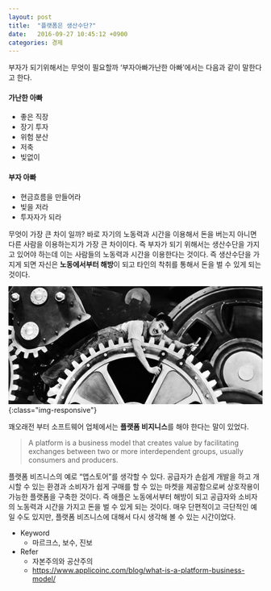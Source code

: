 ```yaml
---
layout: post
title:  "플랫폼은 생산수단?"
date:   2016-09-27 10:45:12 +0900
categories: 경제
---
```

부자가 되기위해서는 무엇이 필요할까 ‘부자아빠가난한 아빠’에서는 다음과 같이 말한다고 한다.

#### 가난한 아빠
- 좋은 직장
- 장기 투자
- 위험 분산
- 저축
- 빚없이

#### 부자 아빠
- 현금흐름을 만들어라
- 빚을 저라
- 투자자가 되라

무엇이 가장 큰 차이 일까?
바로 자기의 노동력과 시간을 이용해서 돈을 버는지 아니면 다른 사람을 이용하는지가 가장 큰 차이이다.
즉 부자가 되기 위해서는 생산수단을 가지고 있어야 하는데 이는 사람들의 노동력과 시간을 이용한다는 것이다.
즉 생산수단을 가지게 되면 자신은 **노동에서부터 해방**이 되고 타인의 착취를 통해서 돈을 벌 수 있게 되는 것이다.

![인피니티 블레드 3](/images/moderntimes.jpg){:class="img-responsive"}

꽤오래전 부터 소프트웨어 업체에서는 **플랫폼 비지니스**를 해야 한다는 말이 있었다.

> A platform is a business model that creates value by facilitating exchanges between two or more interdependent groups, usually consumers and producers.

플랫폼 비즈니스의 예로 “앱스토어”를 생각할 수 있다. 공급자가 손쉽게 개발을 하고 개시할 수 있는 환경과 소비자가 쉽게 구매를 할 수 있는 마켓을 제공함으로써 상호작용이 가능한 플랫폼을 구축한 것이다.
즉 애플은 노동에서부터 해방이 되고 공급자와 소비자의 노동력과 시간을 가지고 돈을 벌 수 있게 되는 것이다.
매우 단편적이고 극단적인 예일 수도 있지만, 플랫폼 비즈니스에 대해서 다시 생각해 볼 수 있는 시간이었다.

- Keyword
  - 마르크스, 보수, 진보
- Refer
  - 자본주의와 공산주의
  - https://www.applicoinc.com/blog/what-is-a-platform-business-model/
